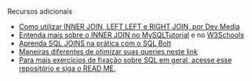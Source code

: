 Recursos adicionais
- [Como utilizar INNER JOIN, LEFT LEFT e RIGHT JOIN, por Dev Media](https://www.devmedia.com.br/clausulas-inner-join-left-join-e-right-join-no-sql-server/18930)
- [Entenda mais sobre o INNER JOIN no MySQLTutorial](https://www.mysqltutorial.org/mysql-inner-join.aspx) e no [W3Schools](https://www.w3schools.com/sql/sql_join_inner.asp)
- [Aprenda SQL JOINS na prática com o SQL Bolt](https://sqlbolt.com/lesson/select_queries_with_joins)
- [Maneiras diferentes de otimizar suas queries neste link](https://dev.mysql.com/doc/refman/8.0/en/optimization.html)
- [Para mais exercícios de fixação sobre SQL em geral, acesse esse repositório e siga o READ ME.](https://github.com/XD-DENG/SQL-exercise)
